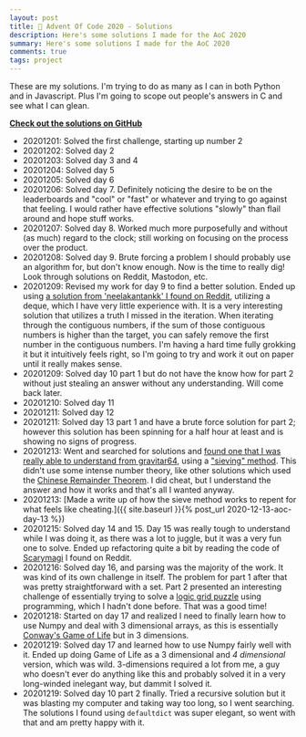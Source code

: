 ```yaml
---
layout: post
title: 🧩 Advent Of Code 2020 - Solutions
description: Here's some solutions I made for the AoC 2020
summary: Here's some solutions I made for the AoC 2020
comments: true
tags: project
---
```


These are my solutions. I'm trying to do as many as I can in both Python and in Javascript. Plus I'm going to scope out people's answers in C and see what I can glean.

[**Check out the solutions on GitHub**](https://github.com/milofultz/aoc2020)

- 20201201: Solved the first challenge, starting up number 2
- 20201202: Solved day 2
- 20201203: Solved day 3 and 4
- 20201204: Solved day 5
- 20201205: Solved day 6
- 20201206: Solved day 7. Definitely noticing the desire to be on the leaderboards and "cool" or "fast" or whatever and trying to go against that feeling. I would rather have effective solutions "slowly" than flail around and hope stuff works.
- 20201207: Solved day 8. Worked much more purposefully and without (as much) regard to the clock; still working on focusing on the process over the product.
- 20201208: Solved day 9. Brute forcing a problem I should probably use an algorithm for, but don't know enough. Now is the time to really dig! Look through solutions on Reddit, Mastodon, etc.
- 20201209: Revised my work for day 9 to find a better solution. Ended up using [a solution from 'neelakantankk' I found on Reddit](https://github.com/neelakantankk/Advent_of_Code_2020/blob/main/Day_09/day_09.py), utilizing a deque, which I have very little experience with. It is a very interesting solution that utilizes a truth I missed in the iteration. When iterating through the contiguous numbers, if the sum of those contiguous numbers is higher than the target, you can safely remove the first number in the contiguous numbers. I'm having a hard time fully grokking it but it intuitively feels right, so I'm going to try and work it out on paper until it really makes sense.
- 20201209: Solved day 10 part 1 but do not have the know how for part 2 without just stealing an answer without any understanding. Will come back later.
- 20201210: Solved day 11
- 20201211: Solved day 12
- 20201211: Solved day 13 part 1 and have a brute force solution for part 2; however this solution has been spinning for a half hour at least and is showing no signs of progress.
- 20201213: Went and searched for solutions and [found one that I was really able to understand from gravitar64](https://www.reddit.com/r/adventofcode/comments/kc4njx/comment/gfqeouq), using a ["sieving" method](https://en.wikipedia.org/wiki/Sieve_theory). This didn't use some intense number theory, like other solutions which used the [Chinese Remainder Theorem](https://en.wikipedia.org/wiki/Chinese_remainder_theorem). I did cheat, but I understand the answer and how it works and that's all I wanted anyway.
- 20201213: [Made a write up of how the sieve method works to repent for what feels like cheating.]({{ site.baseurl }}{% post_url 2020-12-13-aoc-day-13 %})
- 20201215: Solved day 14 and 15. Day 15 was really tough to understand while I was doing it, as there was a lot to juggle, but it was a very fun one to solve. Ended up refactoring quite a bit by reading the code of [Scarymagi](https://github.com/Scarygami/aoc2020/blob/main/15/day15.py) I found on Reddit.
- 20201216: Solved day 16, and parsing was the majority of the work. It was kind of its own challenge in itself. The problem for part 1 after that was pretty straightforward with a set. Part 2 presented an interesting challenge of essentially trying to solve a [logic grid puzzle](https://en.wikipedia.org/wiki/Logic_puzzle#Logic_grid_puzzles) using programming, which I hadn't done before. That was a good time!
- 20201218: Started on day 17 and realized I need to finally learn how to use Numpy and deal with 3 dimensional arrays, as this is essentially [Conway's Game of Life](https://en.wikipedia.org/wiki/Conway's_Game_of_Life) but in 3 dimensions.
- 20201219: Solved day 17 and learned how to use Numpy fairly well with it. Ended up doing Game of Life as a 3 dimensional and _4 dimensional_ version, which was wild. 3-dimensions required a lot from me, a guy who doesn't ever do anything like this and probably solved it in a very long-winded inelegant way, but dammit I solved it.
- 20201219: Solved day 10 part 2 finally. Tried a recursive solution but it was blasting my computer and taking way too long, so I went searching. The solutions I found using `defaultdict` was super elegant, so went with that and am pretty happy with it.